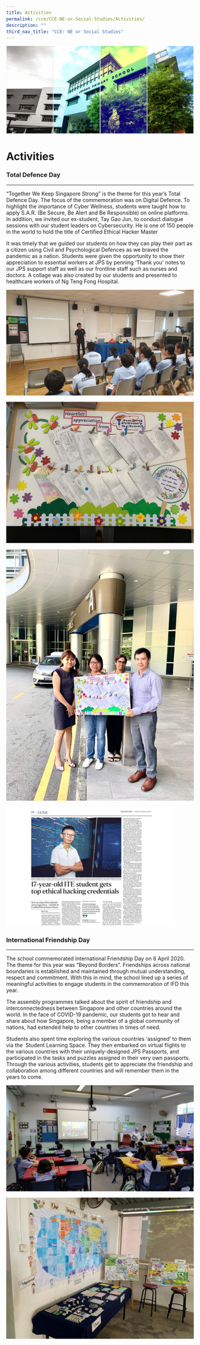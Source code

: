 ```yaml
---
title: Activities
permalink: /cce/CCE-NE-or-Social-Studies/Activities/
description: ""
third_nav_title: "CCE: NE or Social Studies"
---
```

![](/images/Banner.png)

Activities
==========


### Total Defence Day
------

“Together We Keep Singapore Strong” is the theme for this year’s Total Defence Day. The focus of the commemoration was on Digital Defence. To highlight the importance of Cyber Wellness, students were taught how to apply S.A.R. (Be Secure, Be Alert and Be Responsible) on online platforms. In addition, we invited our ex-student, Tay Gao Jun, to conduct dialogue sessions with our student leaders on Cybersecurity. He is one of 150 people in the world to hold the title of Certified Ethical Hacker Master   
  
It was timely that we guided our students on how they can play their part as a citizen using Civil and Psychological Defences as we braved the pandemic as a nation. Students were given the opportunity to show their appreciation to essential workers at JPS by penning ‘Thank you’ notes to our JPS support staff as well as our frontline staff such as nurses and doctors. A collage was also created by our students and presented to healthcare workers of Ng Teng Fong Hospital.


![](/images/Dialogue%20Session%20by%20Tay%20Gao%20Jun%20on%20Cybersecurity%201.jpg)

![](/images/Notes%20of%20Appreciation%201.jpg)

![](/images/Notes%20of%20Appreciation%202.jpg)

<img src="/images/Tay%20Gao%20Jun.jpg" style="width:90%">


### International Friendship Day
------

The school commemorated International Friendship Day on 6 April 2020. The theme for this year was “Beyond Borders”. Friendships across national boundaries is established and maintained through mutual understanding, respect and commitment. With this in mind, the school lined up a series of meaningful activities to engage students in the commemoration of IFD this year.   

  

The assembly programmes talked about the spirit of friendship and interconnectedness between Singapore and other countries around the world. In the face of COVID-19 pandemic, our students got to hear and share about how Singapore, being a member of a global community of nations, had extended help to other countries in times of need.   

  

Students also spent time exploring the various countries ‘assigned’ to them via the  Student Learning Space. They then embarked on virtual flights to the various countries with their uniquely-designed JPS Passports, and participated in the tasks and puzzles assigned in their very own passports. Through the various activities, students get to appreciate the friendship and collaboration among different countries and will remember them in the years to come.

![](/images/Assembly_4.jpg)

![](/images/P1-P6%20Deliverables.jpg)